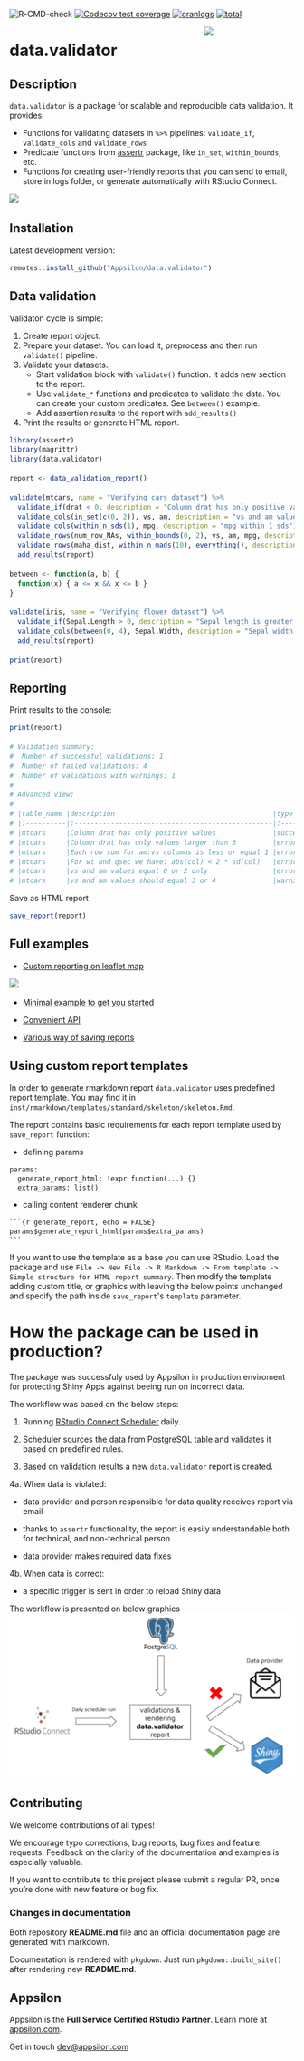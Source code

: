 ![R-CMD-check](https://github.com/Appsilon/data.validator/workflows/R-CMD-check/badge.svg)
[![Codecov test coverage](https://codecov.io/gh/Appsilon/data.validator/branch/master/graph/badge.svg)](https://codecov.io/gh/Appsilon/data.validator?branch=master)
[![cranlogs](https://cranlogs.r-pkg.org/badges/data.validator)](https://CRAN.R-project.org/package=data.validator)
[![total](https://cranlogs.r-pkg.org/badges/grand-total/data.validator)](https://CRAN.R-project.org/package=data.validator)

<img src="assets/hexsticker.png" width="160px" align="right"/>

data.validator
==============

## Description

`data.validator` is a package for scalable and reproducible data validation. It provides:

* Functions for validating datasets in `%>%` pipelines: `validate_if`, `validate_cols` and `validate_rows`
* Predicate functions from [assertr](https://github.com/ropensci/assertr) package, like `in_set`, `within_bounds`, etc.
* Functions for creating user-friendly reports that you can send to email, store in logs folder, 
  or generate automatically with RStudio Connect.

![](assets/semantic_report_example.gif)

## Installation

Latest development version:

```r
remotes::install_github("Appsilon/data.validator")
```

## Data validation

Validaton cycle is simple:

1. Create report object.
2. Prepare your dataset. You can load it, preprocess and then run `validate()` pipeline.
2. Validate your datasets.
    * Start validation block with `validate()` function. It adds new section to the report.
    * Use `validate_*` functions and predicates to validate the data. You can create your custom predicates. See `between()` example.
    * Add assertion results to the report with `add_results()`
3. Print the results or generate HTML report.

```r
library(assertr)
library(magrittr)
library(data.validator)

report <- data_validation_report()

validate(mtcars, name = "Verifying cars dataset") %>%
  validate_if(drat < 0, description = "Column drat has only positive values") %>%
  validate_cols(in_set(c(0, 2)), vs, am, description = "vs and am values equal 0 or 2 only") %>%
  validate_cols(within_n_sds(1), mpg, description = "mpg within 1 sds") %>%
  validate_rows(num_row_NAs, within_bounds(0, 2), vs, am, mpg, description = "not too many NAs in rows") %>%
  validate_rows(maha_dist, within_n_mads(10), everything(), description = "maha dist within 10 mads") %>%
  add_results(report)

between <- function(a, b) {
  function(x) { a <= x && x <= b }
}

validate(iris, name = "Verifying flower dataset") %>%
  validate_if(Sepal.Length > 0, description = "Sepal length is greater than 0") %>%
  validate_cols(between(0, 4), Sepal.Width, description = "Sepal width is between 0 and 4") %>%
  add_results(report)

print(report)
```


## Reporting

Print results to the console:

```r
print(report)

# Validation summary: 
#  Number of successful validations: 1
#  Number of failed validations: 4
#  Number of validations with warnings: 1
#
# Advanced view: 
#  
# |table_name |description                                       |type    | total_violations|
# |:----------|:-------------------------------------------------|:-------|----------------:|
# |mtcars     |Column drat has only positive values              |success |               NA|
# |mtcars     |Column drat has only values larger than 3         |error   |                4|
# |mtcars     |Each row sum for am:vs columns is less or equal 1 |error   |                7|
# |mtcars     |For wt and qsec we have: abs(col) < 2 * sd(col)   |error   |                4|
# |mtcars     |vs and am values equal 0 or 2 only                |error   |               27|
# |mtcars     |vs and am values should equal 3 or 4              |warning |               24|
```


Save as HTML report

```r
save_report(report)
```

## Full examples

- [Custom reporting on leaflet map](https://github.com/Appsilon/data.validator/blob/master/examples/custom_report/example.R)

![](assets/custom_report_example.gif)

- [Minimal example to get you started](https://github.com/Appsilon/data.validator/blob/master/examples/minimal_example/example.R)

- [Convenient API](https://github.com/Appsilon/data.validator/blob/master/examples/new_api/example.R)

- [Various way of saving reports](https://github.com/Appsilon/data.validator/blob/master/examples/sample_validations/example.R)


## Using custom report templates

In order to generate rmarkdown report `data.validator` uses predefined report template.
You may find it in `inst/rmarkdown/templates/standard/skeleton/skeleton.Rmd`.

The report contains basic requirements for each report template used by `save_report` function:

- defining params

```
params:
  generate_report_html: !expr function(...) {}
  extra_params: list()
```

- calling content renderer chunk

````
```{r generate_report, echo = FALSE}
params$generate_report_html(params$extra_params)
```
````

If you want to use the template as a base you can use RStudio.
Load the package and use `File -> New File -> R Markdown -> From template -> Simple structure for HTML report summary`.
Then modify the template adding custom title, or graphics with leaving the below points unchanged and specify the path inside `save_report`'s `template` parameter.

# How the package can be used in production?

The package was successfuly used by Appsilon in production enviroment for protecting Shiny Apps against beeing run on incorrect data.

The workflow was based on the below steps:

1. Running [RStudio Connect Scheduler](https://rstudio.com/products/connect/) daily.

2. Scheduler sources the data from PostgreSQL table and validates it based on predefined rules.

3. Based on validation results a new `data.validator` report is created.

4a. When data is violated:

- data provider and person responsible for data quality receives report via email

- thanks to `assertr` functionality, the report is easily understandable both for technical, and non-technical person

- data provider makes required data fixes  

4b. When data is correct:

- a specific trigger is sent in order to reload Shiny data 

The workflow is presented on below graphics
![](assets/workflow.png)

## Contributing

We welcome contributions of all types!

We encourage typo corrections, bug reports, bug fixes and feature requests. Feedback on the clarity of the documentation and examples is especially valuable.

If you want to contribute to this project please submit a regular PR, once you’re done with new feature or bug fix.

### Changes in documentation

Both repository **README.md** file and an official documentation page
are generated with markdown.

Documentation is rendered with `pkgdown`. Just run
`pkgdown::build_site()` after rendering new **README.md**.

## Appsilon

<img src="https://avatars0.githubusercontent.com/u/6096772" align="right" alt="" width="6%" />

Appsilon is the **Full Service Certified RStudio Partner**. Learn more
at [appsilon.com](https://appsilon.com).

Get in touch [dev@appsilon.com](dev@appsilon.com)
